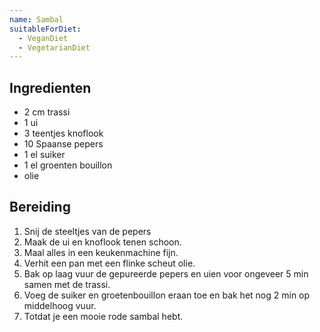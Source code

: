 ```yaml
---
name: Sambal
suitableForDiet:
  - VeganDiet
  - VegetarianDiet
---
```


## Ingredienten

- 2 cm trassi
- 1 ui
- 3 teentjes knoflook
- 10 Spaanse pepers
- 1 el suiker
- 1 el groenten bouillon
- olie

## Bereiding

1. Snij de steeltjes van de pepers
2. Maak de ui en knoflook tenen schoon.
3. Maal alles in een keukenmachine fijn.
4. Verhit een pan met een flinke scheut olie.
5. Bak op laag vuur de gepureerde pepers en uien voor ongeveer 5 min samen met de trassi.
6. Voeg de suiker en groetenbouillon eraan toe en bak het nog 2 min op middelhoog vuur.
7. Totdat je een mooie rode sambal hebt.
